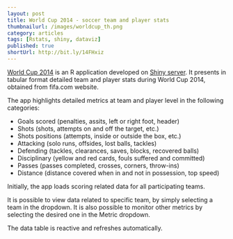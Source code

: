 ```yaml
---
layout: post
title: World Cup 2014 - soccer team and player stats
thumbnailurl: /images/worldcup_th.png
category: articles
tags: [Rstats, shiny, dataviz]
published: true
shortUrl: http://bit.ly/14FHxiz
---
```


[World Cup 2014](/apps/worldcup2014/) is an R application developed on [Shiny server](http://www.shinyapps.io). It presents in tabular format detailed team and player stats during World Cup 2014, obtained from fifa.com website. 

The app highlights detailed metrics at team and player level in the following categories:

- Goals scored (penalties, assits, left or right foot, header)
- Shots (shots, attempts on and off the target, etc.)
- Shots positions (attempts, inside or outside the box, etc.)
- Attacking (solo runs, offsides, lost balls, tackles)
- Defending (tackles, clearances, saves, blocks, recovered balls)
- Disciplinary (yellow and red cards, fouls suffered and committed)
- Passes (passes completed, crosses, corners, throw-ins)
- Distance (distance covered when in and not in possession, top speed)

Initially, the app loads scoring related data for all participating teams.

It is possible to view data related to specific team, by simply selecting a team in the dropdown. It is also possible to monitor other metrics by selecting the desired one in the Metric dropdown. 

The data table is reactive and refreshes automatically.

